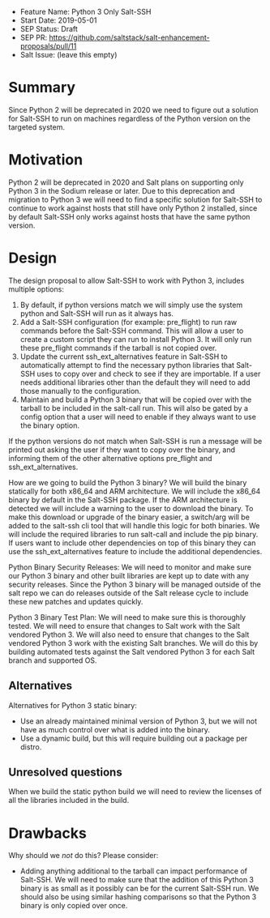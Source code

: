 - Feature Name: Python 3 Only Salt-SSH
- Start Date: 2019-05-01
- SEP Status: Draft
- SEP PR: https://github.com/saltstack/salt-enhancement-proposals/pull/11
- Salt Issue: (leave this empty)

# Summary
[summary]: #summary

Since Python 2 will be deprecated in 2020 we need to figure out a solution for Salt-SSH
to run on machines regardless of the Python version on the targeted system.

# Motivation
[motivation]: #motivation

Python 2 will be deprecated in 2020 and Salt plans on supporting only Python 3 in the
Sodium release or later. Due to this deprecation and migration to Python 3 we will
need to find a specific solution for Salt-SSH to continue to work against hosts
that still have only Python 2 installed, since by default Salt-SSH only works against
hosts that have the same python version.

# Design
[design]: #detailed-design

The design proposal to allow Salt-SSH to work with Python 3, includes multiple options:
  1. By default, if python versions match we will simply use the system python and Salt-SSH
     will run as it always has.
  2. Add a Salt-SSH configuration (for example: pre_flight) to run raw commands before the
     Salt-SSH command. This will allow a user to create a custom script they can run to install
     Python 3. It will only run these pre_flight commands if the tarball is not copied over.
  3. Update the current ssh_ext_alternatives feature in Salt-SSH to automatically attempt to
     find the necessary python libraries that Salt-SSH uses to copy over and check to see if
     they are importable. If a user needs additional libraries other than the default they will
     need to add those manually to the configuration.
  4. Maintain and build a Python 3 binary that will be copied over with the tarball to be included
     in the salt-call run. This will also be gated by a config option that a user will need to enable
     if they always want to use the binary option.

If the python versions do not match when Salt-SSH is run a message will be printed out asking the user
if they want to copy over the binary, and informing them of the other alternative options pre_flight and
ssh_ext_alternatives.


How are we going to build the Python 3 binary?
We will build the binary statically for both x86_64 and ARM architecture. We will include the x86_64
binary by default in the Salt-SSH package. If the ARM architecture is detected we will include a warning
to the user to download the binary. To make this download or upgrade of the binary easier, a switch/arg
will be added to the salt-ssh cli tool that will handle this logic for both binaries. We will include the
required libraries to run salt-call and include the pip binary. If users want to include other dependencies
on top of this binary they can use the ssh_ext_alternatives feature to include the additional dependencies.

Python Binary Security Releases:
We will need to monitor and make sure our Python 3 binary and other built libraries are kept up to date
with any security releases. Since the Python 3 binary will be managed outside of the salt repo we can do
releases outside of the Salt release cycle to include these new patches and updates quickly.

Python 3 Binary Test Plan:
We will need to make sure this is thoroughly tested. We will need to ensure that changes to Salt work with
the Salt vendored Python 3. We will also need to ensure that changes to the Salt vendored Python 3 work with
the existing Salt branches. We will do this by building automated tests against the Salt vendored Python 3
for each Salt branch and supported OS.


## Alternatives
[alternatives]: #alternatives

Alternatives for Python 3 static binary:
- Use an already maintained minimal version of Python 3, but we will not have as much control over what is added into the binary.
- Use a dynamic build, but this will require building out a package per distro.

## Unresolved questions
[unresolved]: #unresolved-questions

When we build the static python build we will need to review the licenses of all the libraries included in the build.


# Drawbacks
[drawbacks]: #drawbacks

Why should we *not* do this? Please consider:

- Adding anything additional to the tarball can impact performance of Salt-SSH. We will need to make sure that
the addition of this Python 3 binary is as small as it possibly can be for the current Salt-SSH run. We should
also be using similar hashing comparisons so that the Python 3 binary is only copied over once.

